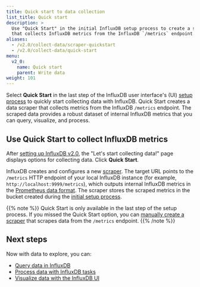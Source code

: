 ```yaml
---
title: Quick start to data collection
list_title: Quick start
description: >
  Use "Quick Start" in the initial InfluxDB setup process to create a scraper
  that collects InfluxDB metrics from the InfluxDB `/metrics` endpoint.
aliases:
  - /v2.0/collect-data/scraper-quickstart
  - /v2.0/collect-data/quick-start
menu:
  v2_0:
    name: Quick start
    parent: Write data
weight: 101
---
```


Select **Quick Start** in the last step of the InfluxDB user interface's (UI)
[setup process](/v2.0/get-started/#set-up-influxdb) to quickly start collecting data with InfluxDB.
Quick Start creates a data scraper that collects metrics from the InfluxDB `/metrics` endpoint.
The scraped data provides a robust dataset of internal InfluxDB metrics that you can query, visualize, and process.

## Use Quick Start to collect InfluxDB metrics
After [setting up InfluxDB v2.0](/v2.0/get-started/#set-up-influxdb),
the "Let's start collecting data!" page displays options for collecting data.
Click **Quick Start**.

InfluxDB creates and configures a new [scraper](/v2.0/write-data/scrape-data/).
The target URL points to the `/metrics` HTTP endpoint of your local InfluxDB instance
(for example, `http://localhost:9999/metrics`), which outputs internal InfluxDB
metrics in the [Prometheus data format](https://prometheus.io/docs/instrumenting/exposition_formats/).
The scraper stores the scraped metrics in the bucket created during the
[initial setup process](/v2.0/get-started/#set-up-influxdb).

{{% note %}}
Quick Start is only available in the last step of the setup process.
If you missed the Quick Start option, you can [manually create a scraper](/v2.0/write-data/scrape-data)
that scrapes data from the `/metrics` endpoint.
{{% /note %}}

## Next steps
Now with data to explore, you can:

- [Query data in InfluxDB](/v2.0/query-data)
- [Process data with InfluxDB tasks](/v2.0/process-data)
- [Visualize data with the InfluxDB UI](/v2.0/visualize-data)
